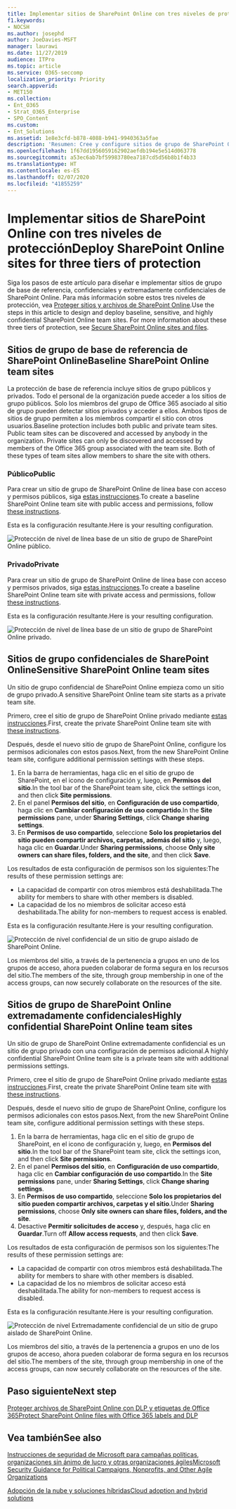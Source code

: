 ```yaml
---
title: Implementar sitios de SharePoint Online con tres niveles de protección
f1.keywords:
- NOCSH
ms.author: josephd
author: JoeDavies-MSFT
manager: laurawi
ms.date: 11/27/2019
audience: ITPro
ms.topic: article
ms.service: O365-seccomp
localization_priority: Priority
search.appverid:
- MET150
ms.collection:
- Ent_O365
- Strat_O365_Enterprise
- SPO_Content
ms.custom:
- Ent_Solutions
ms.assetid: 1e8e3cfd-b878-4088-b941-9940363a5fae
description: 'Resumen: Cree y configure sitios de grupo de SharePoint Online con distintos niveles de protección de la información.'
ms.openlocfilehash: 1f67dd1956059162902aefdb194e5e514d063778
ms.sourcegitcommit: a53ec6ab7bf59983780ea7187cd5d56b8b1f4b33
ms.translationtype: HT
ms.contentlocale: es-ES
ms.lasthandoff: 02/07/2020
ms.locfileid: "41855259"
---
```

# <a name="deploy-sharepoint-online-sites-for-three-tiers-of-protection"></a><span data-ttu-id="4a4c5-103">Implementar sitios de SharePoint Online con tres niveles de protección</span><span class="sxs-lookup"><span data-stu-id="4a4c5-103">Deploy SharePoint Online sites for three tiers of protection</span></span>

<span data-ttu-id="4a4c5-p101">Siga los pasos de este artículo para diseñar e implementar sitios de grupo de base de referencia, confidenciales y extremadamente confidenciales de SharePoint Online. Para más información sobre estos tres niveles de protección, vea [Proteger sitios y archivos de SharePoint Online](../security/office-365-security/secure-sharepoint-online-sites-and-files.md).</span><span class="sxs-lookup"><span data-stu-id="4a4c5-p101">Use the steps in this article to design and deploy baseline, sensitive, and highly confidential SharePoint Online team sites. For more information about these three tiers of protection, see [Secure SharePoint Online sites and files](../security/office-365-security/secure-sharepoint-online-sites-and-files.md).</span></span>
  
## <a name="baseline-sharepoint-online-team-sites"></a><span data-ttu-id="4a4c5-106">Sitios de grupo de base de referencia de SharePoint Online</span><span class="sxs-lookup"><span data-stu-id="4a4c5-106">Baseline SharePoint Online team sites</span></span>

<span data-ttu-id="4a4c5-p102">La protección de base de referencia incluye sitios de grupo públicos y privados. Todo el personal de la organización puede acceder a los sitios de grupo públicos. Solo los miembros del grupo de Office 365 asociado al sitio de grupo pueden detectar sitios privados y acceder a ellos. Ambos tipos de sitios de grupo permiten a los miembros compartir el sitio con otros usuarios.</span><span class="sxs-lookup"><span data-stu-id="4a4c5-p102">Baseline protection includes both public and private team sites. Public team sites can be discovered and accessed by anybody in the organization. Private sites can only be discovered and accessed by members of the Office 365 group associated with the team site. Both of these types of team sites allow members to share the site with others.</span></span>
  
### <a name="public"></a><span data-ttu-id="4a4c5-111">Público</span><span class="sxs-lookup"><span data-stu-id="4a4c5-111">Public</span></span>

<span data-ttu-id="4a4c5-112">Para crear un sitio de grupo de SharePoint Online de línea base con acceso y permisos públicos, siga [estas instrucciones](https://support.office.com/article/create-a-team-site-in-sharepoint-ef10c1e7-15f3-42a3-98aa-b5972711777d).</span><span class="sxs-lookup"><span data-stu-id="4a4c5-112">To create a baseline SharePoint Online team site with public access and permissions, follow [these instructions](https://support.office.com/article/create-a-team-site-in-sharepoint-ef10c1e7-15f3-42a3-98aa-b5972711777d).</span></span>

<span data-ttu-id="4a4c5-113">Esta es la configuración resultante.</span><span class="sxs-lookup"><span data-stu-id="4a4c5-113">Here is your resulting configuration.</span></span>
  
![Protección de nivel de línea base de un sitio de grupo de SharePoint Online público.](media/bcd46b8d-3f89-4398-80ce-4da17ee85e03.png)
  
### <a name="private"></a><span data-ttu-id="4a4c5-115">Privado</span><span class="sxs-lookup"><span data-stu-id="4a4c5-115">Private</span></span>

<span data-ttu-id="4a4c5-116">Para crear un sitio de grupo de SharePoint Online de línea base con acceso y permisos privados, siga [estas instrucciones](https://support.office.com/article/create-a-team-site-in-sharepoint-ef10c1e7-15f3-42a3-98aa-b5972711777d).</span><span class="sxs-lookup"><span data-stu-id="4a4c5-116">To create a baseline SharePoint Online team site with private access and permissions, follow [these instructions](https://support.office.com/article/create-a-team-site-in-sharepoint-ef10c1e7-15f3-42a3-98aa-b5972711777d).</span></span>
  
<span data-ttu-id="4a4c5-117">Esta es la configuración resultante.</span><span class="sxs-lookup"><span data-stu-id="4a4c5-117">Here is your resulting configuration.</span></span>
  
![Protección de nivel de línea base de un sitio de grupo de SharePoint Online privado.](media/91769026-37e3-4383-ac3c-dbf7aca98e41.png)
  
## <a name="sensitive-sharepoint-online-team-sites"></a><span data-ttu-id="4a4c5-119">Sitios de grupo confidenciales de SharePoint Online</span><span class="sxs-lookup"><span data-stu-id="4a4c5-119">Sensitive SharePoint Online team sites</span></span>

<span data-ttu-id="4a4c5-120">Un sitio de grupo confidencial de SharePoint Online empieza como un sitio de grupo privado.</span><span class="sxs-lookup"><span data-stu-id="4a4c5-120">A sensitive SharePoint Online team site starts as a private team site.</span></span>
  
<span data-ttu-id="4a4c5-121">Primero, cree el sitio de grupo de SharePoint Online privado mediante [estas instrucciones](https://support.office.com/article/create-a-team-site-in-sharepoint-ef10c1e7-15f3-42a3-98aa-b5972711777d).</span><span class="sxs-lookup"><span data-stu-id="4a4c5-121">First, create the private SharePoint Online team site with [these instructions](https://support.office.com/article/create-a-team-site-in-sharepoint-ef10c1e7-15f3-42a3-98aa-b5972711777d).</span></span>

<span data-ttu-id="4a4c5-122">Después, desde el nuevo sitio de grupo de SharePoint Online, configure los permisos adicionales con estos pasos.</span><span class="sxs-lookup"><span data-stu-id="4a4c5-122">Next, from the new SharePoint Online team site, configure additional permission settings with these steps.</span></span>

1.  <span data-ttu-id="4a4c5-123">En la barra de herramientas, haga clic en el sitio de grupo de SharePoint, en el icono de configuración y, luego, en **Permisos del sitio**.</span><span class="sxs-lookup"><span data-stu-id="4a4c5-123">In the tool bar of the SharePoint team site, click the settings icon, and then click **Site permissions**.</span></span>
2.  <span data-ttu-id="4a4c5-124">En el panel **Permisos del sitio**, en **Configuración de uso compartido**, haga clic en **Cambiar configuración de uso compartido**.</span><span class="sxs-lookup"><span data-stu-id="4a4c5-124">In the **Site permissions** pane, under **Sharing Settings**, click **Change sharing settings**.</span></span>
3.  <span data-ttu-id="4a4c5-125">En **Permisos de uso compartido**, seleccione **Solo los propietarios del sitio pueden compartir archivos, carpetas, además del sitio** y, luego, haga clic en **Guardar**.</span><span class="sxs-lookup"><span data-stu-id="4a4c5-125">Under **Sharing permissions**, choose **Only site owners can share files, folders, and the site**, and then click **Save**.</span></span>

<span data-ttu-id="4a4c5-126">Los resultados de esta configuración de permisos son los siguientes:</span><span class="sxs-lookup"><span data-stu-id="4a4c5-126">The results of these permission settings are:</span></span>

- <span data-ttu-id="4a4c5-127">La capacidad de compartir con otros miembros está deshabilitada.</span><span class="sxs-lookup"><span data-stu-id="4a4c5-127">The ability for members to share with other members is disabled.</span></span>
- <span data-ttu-id="4a4c5-128">La capacidad de los no miembros de solicitar acceso está deshabilitada.</span><span class="sxs-lookup"><span data-stu-id="4a4c5-128">The ability for non-members to request access is enabled.</span></span>

<span data-ttu-id="4a4c5-129">Esta es la configuración resultante.</span><span class="sxs-lookup"><span data-stu-id="4a4c5-129">Here is your resulting configuration.</span></span>
  
![Protección de nivel confidencial de un sitio de grupo aislado de SharePoint Online.](media/7a6ab9c6-560a-4674-ac39-8175644dbe6f.png)
  
<span data-ttu-id="4a4c5-131">Los miembros del sitio, a través de la pertenencia a grupos en uno de los grupos de acceso, ahora pueden colaborar de forma segura en los recursos del sitio.</span><span class="sxs-lookup"><span data-stu-id="4a4c5-131">The members of the site, through group membership in one of the access groups, can now securely collaborate on the resources of the site.</span></span>
  
## <a name="highly-confidential-sharepoint-online-team-sites"></a><span data-ttu-id="4a4c5-132">Sitios de grupo de SharePoint Online extremadamente confidenciales</span><span class="sxs-lookup"><span data-stu-id="4a4c5-132">Highly confidential SharePoint Online team sites</span></span>

<span data-ttu-id="4a4c5-133">Un sitio de grupo de SharePoint Online extremadamente confidencial es un sitio de grupo privado con una configuración de permisos adicional.</span><span class="sxs-lookup"><span data-stu-id="4a4c5-133">A highly confidential SharePoint Online team site is a private team site with additional permissions settings.</span></span>

<span data-ttu-id="4a4c5-134">Primero, cree el sitio de grupo de SharePoint Online privado mediante [estas instrucciones](https://support.office.com/article/create-a-team-site-in-sharepoint-ef10c1e7-15f3-42a3-98aa-b5972711777d).</span><span class="sxs-lookup"><span data-stu-id="4a4c5-134">First, create the private SharePoint Online team site with [these instructions](https://support.office.com/article/create-a-team-site-in-sharepoint-ef10c1e7-15f3-42a3-98aa-b5972711777d).</span></span>

<span data-ttu-id="4a4c5-135">Después, desde el nuevo sitio de grupo de SharePoint Online, configure los permisos adicionales con estos pasos.</span><span class="sxs-lookup"><span data-stu-id="4a4c5-135">Next, from the new SharePoint Online team site, configure additional permission settings with these steps.</span></span>

1.  <span data-ttu-id="4a4c5-136">En la barra de herramientas, haga clic en el sitio de grupo de SharePoint, en el icono de configuración y, luego, en **Permisos del sitio**.</span><span class="sxs-lookup"><span data-stu-id="4a4c5-136">In the tool bar of the SharePoint team site, click the settings icon, and then click **Site permissions**.</span></span>
2.  <span data-ttu-id="4a4c5-137">En el panel **Permisos del sitio**, en **Configuración de uso compartido**, haga clic en **Cambiar configuración de uso compartido**.</span><span class="sxs-lookup"><span data-stu-id="4a4c5-137">In the **Site permissions** pane, under **Sharing Settings**, click **Change sharing settings**.</span></span>
3.  <span data-ttu-id="4a4c5-138">En **Permisos de uso compartido**, seleccione **Solo los propietarios del sitio pueden compartir archivos, carpetas y el sitio**.</span><span class="sxs-lookup"><span data-stu-id="4a4c5-138">Under **Sharing permissions**, choose **Only site owners can share files, folders, and the site**.</span></span>
4. <span data-ttu-id="4a4c5-139">Desactive **Permitir solicitudes de acceso** y, después, haga clic en **Guardar**.</span><span class="sxs-lookup"><span data-stu-id="4a4c5-139">Turn off **Allow access requests**, and then click **Save**.</span></span>

<span data-ttu-id="4a4c5-140">Los resultados de esta configuración de permisos son los siguientes:</span><span class="sxs-lookup"><span data-stu-id="4a4c5-140">The results of these permission settings are:</span></span>

- <span data-ttu-id="4a4c5-141">La capacidad de compartir con otros miembros está deshabilitada.</span><span class="sxs-lookup"><span data-stu-id="4a4c5-141">The ability for members to share with other members is disabled.</span></span>
- <span data-ttu-id="4a4c5-142">La capacidad de los no miembros de solicitar acceso está deshabilitada.</span><span class="sxs-lookup"><span data-stu-id="4a4c5-142">The ability for non-members to request access is disabled.</span></span>

<span data-ttu-id="4a4c5-143">Esta es la configuración resultante.</span><span class="sxs-lookup"><span data-stu-id="4a4c5-143">Here is your resulting configuration.</span></span>
  
![Protección de nivel Extremadamente confidencial de un sitio de grupo aislado de SharePoint Online.](media/196359ab-d7ed-4fcf-97b4-61820a74aca4.png)
  
<span data-ttu-id="4a4c5-145">Los miembros del sitio, a través de la pertenencia a grupos en uno de los grupos de acceso, ahora pueden colaborar de forma segura en los recursos del sitio.</span><span class="sxs-lookup"><span data-stu-id="4a4c5-145">The members of the site, through group membership in one of the access groups, can now securely collaborate on the resources of the site.</span></span>
  
## <a name="next-step"></a><span data-ttu-id="4a4c5-146">Paso siguiente</span><span class="sxs-lookup"><span data-stu-id="4a4c5-146">Next step</span></span>

[<span data-ttu-id="4a4c5-147">Proteger archivos de SharePoint Online con DLP y etiquetas de Office 365</span><span class="sxs-lookup"><span data-stu-id="4a4c5-147">Protect SharePoint Online files with Office 365 labels and DLP</span></span>](protect-sharepoint-online-files-with-office-365-labels-and-dlp.md)

## <a name="see-also"></a><span data-ttu-id="4a4c5-148">Vea también</span><span class="sxs-lookup"><span data-stu-id="4a4c5-148">See also</span></span>

[<span data-ttu-id="4a4c5-149">Instrucciones de seguridad de Microsoft para campañas políticas, organizaciones sin ánimo de lucro y otras organizaciones ágiles</span><span class="sxs-lookup"><span data-stu-id="4a4c5-149">Microsoft Security Guidance for Political Campaigns, Nonprofits, and Other Agile Organizations</span></span>](../security/office-365-security/microsoft-security-guidance-for-political-campaigns-nonprofits-and-other-agile-o.md)
  
[<span data-ttu-id="4a4c5-150">Adopción de la nube y soluciones híbridas</span><span class="sxs-lookup"><span data-stu-id="4a4c5-150">Cloud adoption and hybrid solutions</span></span>](https://docs.microsoft.com/office365/enterprise/cloud-adoption-and-hybrid-solutions)
